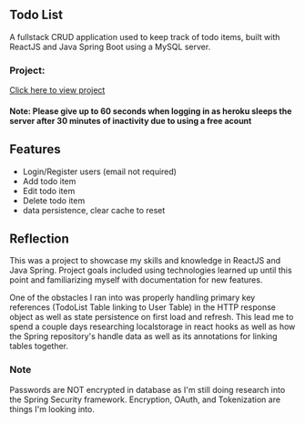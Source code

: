 ## Todo List 

A fullstack CRUD application used to keep track of todo items, built with ReactJS and Java Spring Boot using a MySQL server. 


### Project: 

[Click here to view project](https://festive-chandrasekhar-e40420.netlify.app/)

#### Note: Please give up to 60 seconds when logging in as heroku sleeps the server after 30 minutes of inactivity due to using a free acount

## Features

- Login/Register users (email not required)
- Add todo item
- Edit todo item
- Delete todo item
- data persistence, clear cache to reset 
  

## Reflection

This was a project to showcase my skills and knowledge in ReactJS and Java Spring. Project goals included using technologies learned up until this point and familiarizing myself with documentation for new features.  

One of the obstacles I ran into was properly handling primary key references (TodoList Table linking to User Table) in the HTTP response object as well as state persistence on first load and refresh. This lead me to spend a couple days researching localstorage in react hooks as well as how the Spring repository's handle data as well as its annotations for linking tables together. 

### Note

Passwords are NOT encrypted in database as I'm still doing research into the Spring Security framework. Encryption, OAuth, and Tokenization are things I'm looking into.
